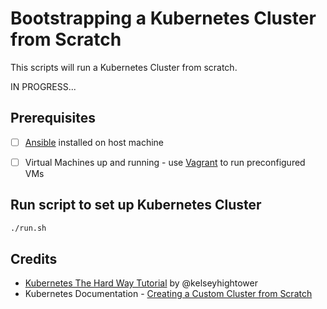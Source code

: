 # Bootstrapping a Kubernetes Cluster from Scratch
This scripts will run a Kubernetes Cluster from scratch.

IN PROGRESS...

## Prerequisites
- [ ] [Ansible](http://docs.ansible.com/ansible/latest/intro_installation.html) installed on host machine
- [ ] Virtual Machines up and running - use [Vagrant](../vagrant) to run preconfigured VMs


## Run script to set up Kubernetes Cluster
```bash
./run.sh
```

## Credits
- [Kubernetes The Hard Way Tutorial](https://github.com/kelseyhightower/kubernetes-the-hard-way) by @kelseyhightower
- Kubernetes Documentation - [Creating a Custom Cluster from Scratch](https://kubernetes.io/docs/getting-started-guides/scratch)

